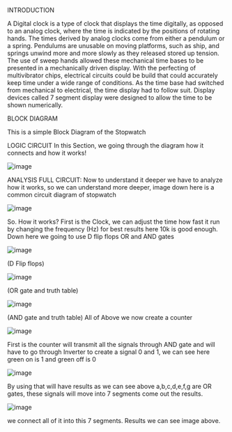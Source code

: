 INTRODUCTION

A Digital clock is a type of clock that displays the time digitally, as opposed to an analog clock, where the time is indicated by the positions of rotating hands. The times derived by analog clocks come from either a pendulum or a spring. Pendulums are unusable on moving platforms, such as ship, and springs unwind more and more slowly as they released stored up tension. The use of sweep hands allowed these mechanical time bases to be presented in a mechanically driven display. With the perfecting of multivibrator chips, electrical circuits could be build that could accurately keep time under a wide range of conditions. As the time base had switched from mechanical to electrical, the time display had to follow suit. Display devices called 7 segment display were designed to allow the time to be shown numerically.

BLOCK DIAGRAM 

This is a simple Block Diagram of the Stopwatch  

LOGIC CIRCUIT
In this Section, we going through the diagram how it connects and how it works!
 
![image](https://github.com/caoxuannghiem/Digital_Stopwatch_Logic/assets/144471135/2767c7d4-f943-4ce8-88f1-16726c328a76)

ANALYSIS
FULL CIRCUIT:
Now to understand it deeper we have to analyze how it works, so we can understand more deeper, image down here is a common circuit diagram of stopwatch 

 ![image](https://github.com/caoxuannghiem/Digital_Stopwatch_Logic/assets/144471135/39261ffb-f57b-49f6-adc8-b8213b06be2e)


So. How it works? First is the Clock, we can adjust the time how fast it run by changing the frequency (Hz) for best results here 10k is good enough. Down here we going to use D flip flops OR and AND gates

![image](https://github.com/caoxuannghiem/Digital_Stopwatch_Logic/assets/144471135/af45910a-c1e9-46bb-bd87-1e3866b2a2a7)

 
(D Flip flops) 

 ![image](https://github.com/caoxuannghiem/Digital_Stopwatch_Logic/assets/144471135/76142572-4ee1-46c1-af92-550546190e36)


(OR gate and truth table) 

![image](https://github.com/caoxuannghiem/Digital_Stopwatch_Logic/assets/144471135/e29ddf79-e669-452c-bc7a-bbf46392deb4)

 

(AND gate and truth table) 
All of Above we now create a counter

 ![image](https://github.com/caoxuannghiem/Digital_Stopwatch_Logic/assets/144471135/ad649ef3-b44a-4228-b28e-f37c6c4df51a)


First is the counter will transmit all the signals through AND gate and will have to go through Inverter to create a signal 0 and 1, we can see here green on is 1 and green off is 0

 ![image](https://github.com/caoxuannghiem/Digital_Stopwatch_Logic/assets/144471135/bdcec4ae-bdbf-413f-99cb-0a829d7818cb)

By using that will have results as we can see above a,b,c,d,e,f,g are OR gates, these signals will move into 7 segments come out the results.

 ![image](https://github.com/caoxuannghiem/Digital_Stopwatch_Logic/assets/144471135/4ddd8d7d-84a3-467a-bc1b-b4d5b28711e1)


we connect all of it into this 7 segments. Results we can see image above. 
